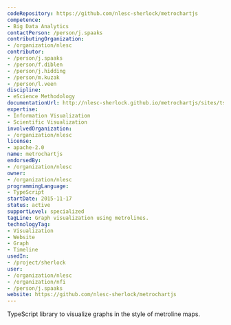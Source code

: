 ```yaml
---
codeRepository: https://github.com/nlesc-sherlock/metrochartjs
competence:
- Big Data Analytics
contactPerson: /person/j.spaaks
contributingOrganization:
- /organization/nlesc
contributor:
- /person/j.spaaks
- /person/f.diblen
- /person/j.hidding
- /person/m.kuzak
- /person/l.veen
discipline:
- eScience Methodology
documentationUrl: http://nlesc-sherlock.github.io/metrochartjs/sites/tsdoc/
expertise:
- Information Visualization
- Scientific Visualization
involvedOrganization:
- /organization/nlesc
license:
- apache-2.0
name: metrochartjs
endorsedBy:
- /organization/nlesc
owner:
- /organization/nlesc
programmingLanguage:
- TypeScript
startDate: 2015-11-17
status: active
supportLevel: specialized
tagLine: Graph visualization using metrolines.
technologyTag:
- Visualization
- Website
- Graph
- Timeline
usedIn:
- /project/sherlock
user:
- /organization/nlesc
- /organization/nfi
- /person/j.spaaks
website: https://github.com/nlesc-sherlock/metrochartjs
---
```

TypeScript library to visualize graphs in the style of metroline maps.
